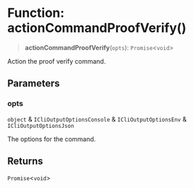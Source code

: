 # Function: actionCommandProofVerify()

> **actionCommandProofVerify**(`opts`): `Promise`\<`void`\>

Action the proof verify command.

## Parameters

### opts

`object` & `ICliOutputOptionsConsole` & `ICliOutputOptionsEnv` & `ICliOutputOptionsJson`

The options for the command.

## Returns

`Promise`\<`void`\>
